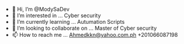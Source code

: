 - 👋 Hi, I’m @ModySaDev
- 👀 I’m interested in ... Cyber security
- 🌱 I’m currently learning ... Autumation Scripts
- 💞️ I’m looking to collaborate on ... Master of Cyber security
- 📫 How to reach me ... Ahmedkkn@yahoo.com.ph +201066087198

<!---
ModySaDev/ModySaDev is a ✨ special ✨ 
